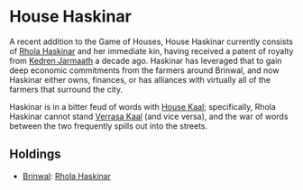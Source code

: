 # House Haskinar
A recent addition to the Game of Houses, House Haskinar currently consists of [Rhola Haskinar](/People/RholaHaskinar.md) and her immediate kin, having received a patent of royalty from [Kedren Jarmaath](/People/KedrenJarmaath.md) a decade ago. Haskinar has leveraged that to gain deep economic commitments from the farmers around Brinwal, and now Haskinar either owns, finances, or has alliances with virtually all of the farmers that surround the city.

Haskinar is in a bitter feud of words with [House Kaal](Kaal.md); specifically, Rhola Haskinar cannot stand [Verrasa Kaal](/People/VerrasaKaal.md) (and vice versa), and the war of words between the two frequently spills out into the streets.

## Holdings
* [Brinwal](/Cities/Brinwal.md): [Rhola Haskinar](/People/RholaHaskinar.md)